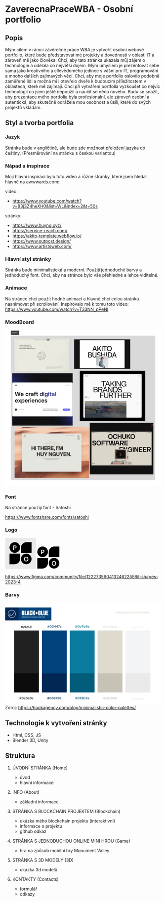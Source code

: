 # ZaverecnaPraceWBA - Osobní portfolio

## Popis

Mým cílem v rámci závěrečné práce WBA je vytvořit osobní webové portfolio, které bude představovat mé projekty a dovednosti v oblasti IT a zároveň mě jako člověka. Chci, aby tato stránka ukázala můj zájem o technologie a udělala co největší dojem. Mým úmyslem je prezentovat sebe sama jako kreativního a cílevědomého jedince s vášní pro IT, programování a mnoho dalších zajímavých věcí. Chci, aby moje portfolio oslovilo podobně zaměřené lidi a možná mi i otevřelo dveře k budoucím příležitostem v oblastech, které mě zajímají. Chci při vytváření portfolia vyzkoušet co nejvíc technologií co jsem ještě nepoužil a naučit se něco nového. Budu se snažit, aby prezentace mého portfolia byla profesionální, ale zároveň osobní a autentická, aby skutečně odrážela mou osobnost a úsilí, které do svých projektů vkládám. 


## Styl a tvorba portfolia

### Jazyk

Stránka bude v angličtině, ale bude zde možnost přeložení jazyka do češtiny.
(Přesměrování na stránku s českou variantou)

### Nápad a inspirace 

Mojí hlavní inspirací bylo toto video a různé stránky, které jsem hledal hlavně na awwwards.com:

video:
- https://www.youtube.com/watch?v=83j3Z4heXH0&list=WL&index=2&t=50s

stránky:
- https://www.huyng.xyz/
- https://service-reach.com/
- https://akito-template.webflow.io/
- https://www.outpost.design/
- https://www.artistsweb.com/


### Hlavní styl stránky

Stránka bude minimalistická a moderní. Použiji jednoduché barvy a jednoduchý font. Chci, aby na stránce bylo vše přehledné a lehce viditelné.

### Animace

Na stránce chci použít hodně animací a hlavně chci celou stránku naanimovat při scrollování. Inspirovalo mě k tomu toto video: https://www.youtube.com/watch?v=T33NN_pPeNI.


### MoodBoard

![MoodBoard](images\moodBoard.png)

### Font

Na stránce použiji font - Satoshi

https://www.fontshare.com/fonts/satoshi

### Logo

<svg width="100" height="100" viewBox="0 0 100 100" fill="none" xmlns="http://www.w3.org/2000/svg">
<rect width="100" height="100" fill="#EAEAEA"/>
<path d="M31.2169 48.4337C40.7255 48.4337 48.4337 40.7255 48.4337 31.2169C48.4337 21.7083 40.7255 14 31.2169 14C21.7082 14 14 21.7083 14 31.2169C14 40.7255 21.7082 48.4337 31.2169 48.4337Z" fill="black"/>
<path d="M68.2118 85.4285C77.7204 85.4285 85.4286 77.7202 85.4286 68.2116C85.4286 58.703 77.7204 50.9948 68.2118 50.9948C58.7032 50.9948 50.9949 58.703 50.9949 68.2116C50.9949 77.7202 58.7032 85.4285 68.2118 85.4285Z" fill="black"/>
<path d="M14 50.9948H48.4336V67.2155C48.4336 77.2745 40.2796 85.4287 30.2208 85.4287H14V50.9948Z" fill="black"/>
<path d="M50.995 32.2129C50.995 22.1542 59.1489 14 69.2079 14H85.4286V48.4337H50.995V32.2129Z" fill="black"/>
<path d="M75.0987 68.68C75.0987 73.12 72.1787 76.24 67.9787 76.24C63.7987 76.24 60.9187 73.14 60.9187 68.68C60.9187 64.24 63.8187 61.12 67.9987 61.12C72.1787 61.12 75.0987 64.22 75.0987 68.68ZM72.3987 68.68C72.3987 65.56 70.6787 63.58 67.9987 63.58C65.3187 63.58 63.5987 65.56 63.5987 68.68C63.5987 71.8 65.3187 73.78 67.9987 73.78C70.6787 73.78 72.3987 71.76 72.3987 68.68Z" fill="#EAEAEA"/>
<path d="M32.0133 33.96H28.7933V39H26.2333V24.38H32.0133C34.9533 24.38 36.8533 26.3 36.8533 29.16C36.8533 31.98 34.9333 33.96 32.0133 33.96ZM31.5133 26.66H28.7933V31.68H31.4733C33.2333 31.68 34.1733 30.74 34.1733 29.14C34.1733 27.54 33.2133 26.66 31.5133 26.66Z" fill="#EAEAEA"/>
</svg>

<svg width="72" height="72" viewBox="0 0 72 72" fill="none" xmlns="http://www.w3.org/2000/svg">
<path d="M17.2169 34.4337C26.7255 34.4337 34.4337 26.7255 34.4337 17.2169C34.4337 7.70825 26.7255 0 17.2169 0C7.70825 0 0 7.70825 0 17.2169C0 26.7255 7.70825 34.4337 17.2169 34.4337Z" fill="black"/>
<path d="M54.2118 71.4285C63.7204 71.4285 71.4286 63.7202 71.4286 54.2116C71.4286 44.703 63.7204 36.9948 54.2118 36.9948C44.7032 36.9948 36.9949 44.703 36.9949 54.2116C36.9949 63.7202 44.7032 71.4285 54.2118 71.4285Z" fill="black"/>
<path d="M0 36.9948H34.4336V53.2155C34.4336 63.2745 26.2796 71.4287 16.2208 71.4287H0V36.9948Z" fill="black"/>
<path d="M36.995 18.2129C36.995 8.15418 45.1489 0 55.2079 0H71.4286V34.4337H36.995V18.2129Z" fill="black"/>
<path d="M61.0987 54.68C61.0987 59.12 58.1787 62.24 53.9787 62.24C49.7987 62.24 46.9187 59.14 46.9187 54.68C46.9187 50.24 49.8187 47.12 53.9987 47.12C58.1787 47.12 61.0987 50.22 61.0987 54.68ZM58.3987 54.68C58.3987 51.56 56.6787 49.58 53.9987 49.58C51.3187 49.58 49.5987 51.56 49.5987 54.68C49.5987 57.8 51.3187 59.78 53.9987 59.78C56.6787 59.78 58.3987 57.76 58.3987 54.68Z" fill="#EAEAEA"/>
<path d="M18.0133 19.96H14.7933V25H12.2333V10.38H18.0133C20.9533 10.38 22.8533 12.3 22.8533 15.16C22.8533 17.98 20.9333 19.96 18.0133 19.96ZM17.5133 12.66H14.7933V17.68H17.4733C19.2333 17.68 20.1733 16.74 20.1733 15.14C20.1733 13.54 19.2133 12.66 17.5133 12.66Z" fill="#EAEAEA"/>
</svg>


https://www.figma.com/community/file/1222735604132462255/lil-shapes-2023-4

### Barvy

![ColorPallette](images\colorPallette.png)
Zdroj: https://hookagency.com/blog/minimalistic-color-palettes/

## Technologie k vytvoření stránky

- Html, CSS, JS
- Blender 3D, Unity

## Struktura

1. ÚVODNÍ STRÁNKA (Home)
    - úvod
    - hlavní informace

2. INFO (About)
    - základní informace

3. STRÁNKA S BLOCKCHAIN PROJEKTEM (Blockchain)
    - ukázka mého blockchain projektu (interaktivní)
    - informace o projektu
    - github odkaz

4. STRÁNKA S JEDNODUCHOU ONLINE MINI HROU (Game)
    - hra na způsob mobilní hry Monument Valley

5. STRÁNKA S 3D MODELY (3D)
    - ukázka 3d modelů

6. KONTAKTY (Contacts)
    - formulář
    - odkazy